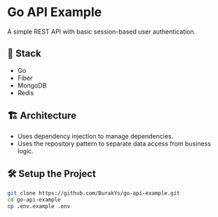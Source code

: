 # Go API Example

A simple REST API with basic session-based user authentication.

## 🔧 Stack

- Go
- Fiber
- MongoDB
- Redis

## 🏗️ Architecture

- Uses dependency injection to manage dependencies.
- Uses the repository pattern to separate data access from business logic.

## 🛠️ Setup the Project

```sh
git clone https://github.com/BurakYs/go-api-example.git
cd go-api-example
cp .env.example .env
```
